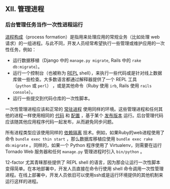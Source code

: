## XII. 管理进程

### 后台管理任务当作一次性进程运行

[进程构成](https://12factor.net/zh_cn/concurrency)（process formation）是指用来处理应用的常规业务（比如处理 web 请求）的一组进程。与此不同，开发人员经常希望执行一些管理或维护应用的一次性任务，例如：

- 运行数据移植（Django 中的 `manage.py migrate`, Rails 中的 `rake db:migrate`）。
- 运行一个控制台（也被称为 [REPL](http://en.wikipedia.org/wiki/Read-eval-print_loop) shell），来执行一些代码或是针对线上数据库做一些检查。大多数语言都通过解释器提供了一个 REPL 工具（`python` 或 `perl`） ，或是其他命令（Ruby 使用 `irb`, Rails 使用 `rails console`）。
- 运行一些提交到代码仓库的一次性脚本。

一次性管理进程应该和正常的 [常驻进程](https://12factor.net/zh_cn/processes) 使用同样的环境。这些管理进程和任何其他的进程一样使用相同的 [代码](https://12factor.net/zh_cn/codebase) 和 [配置](https://12factor.net/zh_cn/config) ，基于某个 [发布版本](https://12factor.net/zh_cn/build-release-run) 运行。后台管理代码应该随其他应用程序代码一起发布，从而避免同步问题。

所有进程类型应该使用同样的 [依赖隔离](https://12factor.net/zh_cn/dependencies) 技术。例如，如果Ruby的web进程使用了命令 `bundle exec thin start` ，那么数据库移植应使用 `bundle exec rake db:migrate` 。同样的，如果一个 Python 程序使用了 Virtualenv，则需要在运行 Tornado Web 服务器和任何 `manage.py` 管理进程时引入 `bin/python` 。

12-factor 尤其青睐那些提供了 REPL shell 的语言，因为那会让运行一次性脚本变得简单。在本地部署中，开发人员直接在命令行使用 shell 命令调用一次性管理进程。在线上部署中，开发人员依旧可以使用ssh或是运行环境提供的其他机制来运行这样的进程。
